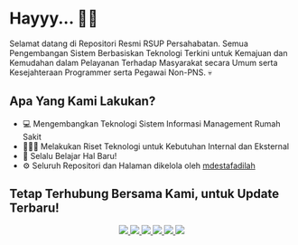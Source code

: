 # Hayyy... 👋🏼

Selamat datang di Repositori Resmi RSUP Persahabatan. Semua Pengembangan Sistem Berbasiskan Teknologi Terkini untuk Kemajuan dan Kemudahan dalam Pelayanan Terhadap Masyarakat secara Umum serta Kesejahteraan Programmer serta Pegawai Non-PNS. 💀

## Apa Yang Kami Lakukan?
- 💻 Mengembangkan Teknologi Sistem Informasi Management Rumah Sakit
- 👨🏼‍🏫 Melakukan Riset Teknologi untuk Kebutuhan Internal dan Eksternal
- 🌱 Selalu Belajar Hal Baru!
- ⚙️ Seluruh Repositori dan Halaman dikelola oleh [mdestafadilah](https://github.com/mdestafadilah "User who's using Google & DuckDuckGo. Wan'be DevOPS/ Backend Imaginer!")

## Tetap Terhubung Bersama Kami, untuk Update Terbaru!
<p align='center'>
  <a href="https://twitter.com/rs_persahabatan">
    <img src="https://img.shields.io/static/v1?label=Twitter&message=RSUP%20PERSAHABATAN&color=blue&style=for-the-badge&logo=twitter&logoColor=white" />
  </a>
  <a href="https://instagram.com/rsuppersahabatan">
    <img src="https://img.shields.io/static/v1?label=Instagram&message=RSUP%20PERSAHABATAN&color=blue&style=for-the-badge&logo=instagram&logoColor=white" />
  </a>
  <a href="https://youtube.com/rsuppersahabatan">
    <img src="https://img.shields.io/static/v1?label=Youtube&message=RSUP%20PERSAHABATAN&color=blue&style=for-the-badge&logo=youtube&logoColor=red" />
  </a>
  <a href="https://facebook.com/rsuppersahabatan">
    <img src="https://img.shields.io/static/v1?label=Facebook&message=RSUP%20PERSAHABATAN&color=blue&style=for-the-badge&logo=facebook&logoColor=white" />
  </a>  
  <a href="https://tiktok.com/rsuppersahabatan">
    <img src="https://img.shields.io/static/v1?label=Tiktok&message=RSUP%20PERSAHABATAN&color=blue&style=for-the-badge&logo=tiktok&logoColor=blue" />
  </a>
  <a href="https://www.linkedin.com/company/rsup-persahabatan/">
    <img src="https://img.shields.io/static/v1?label=LinkedIn&message=RSUP%20Persahabatan&color=0072b1&style=for-the-badge&logo=linkedin&logoColor=white" />
  </a>
</p>


